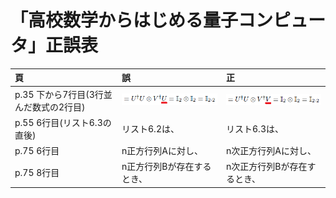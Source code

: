 # 「高校数学からはじめる量子コンピュータ」正誤表

|頁|誤|正|
|:--|:--|:--|
|p.35 下から7行目(3行並んだ数式の2行目)|![誤](images/errata_p35_before.png)|![正](images/errata_p35_after.png)|
|p.55 6行目(リスト6.3の直後)|リスト6.2は、|リスト6.3は、|
|p.75 6行目|n正方行列Aに対し、|n次正方行列Aに対し、|
|p.75 8行目|n正方行列Bが存在するとき、|n次正方行列Bが存在するとき、|
